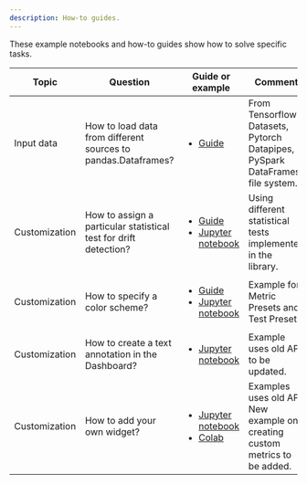 ```yaml
---
description: How-to guides.
---
```


These example notebooks and how-to guides show how to solve specific tasks.    

Topic | Question| Guide or example | Comment
| --- | --- | --- | --- 
Input data | How to load data from different sources to pandas.Dataframes? | <ul><li>[Guide](load-data-to-pandas.md)</li><ul> | From Tensorflow Datasets, Pytorch Datapipes, PySpark DataFrames, file system.
Customization | How to assign a particular statistical test for drift detection?|<ul><li>[Guide](../customization/options-for-statistical-tests.md)</li><li> [Jupyter notebook](https://github.com/evidentlyai/evidently/blob/main/examples/how_to_questions/how_to_specify_stattest_for_a_testsuite.ipynb)| Using different statistical tests implemented in the library.
Customization | How to specify a color scheme?|<ul><li>[Guide](../customization/options-for-color-schema.md)</li><li>[Jupyter notebook](https://github.com/evidentlyai/evidently/blob/main/examples/how_to_questions/colour_options_data_drift_iris.ipynb) | Example for Metric Presets and Test Presets.
Customization | How to create a text annotation in the Dashboard? | <ul><li> [Jupyter notebook](https://github.com/evidentlyai/evidently/blob/main/examples/how_to_questions/text_widget_usage_iris.ipynb)</ul></li>| Example uses old API, to be updated.
Customization | How to add your own widget? | <ul><li>[Jupyter notebook](https://github.com/evidentlyai/evidently/tree/main/examples/how_to_questions/custom_widget_and_tab_example)</li><li>[Colab](https://colab.research.google.com/drive/1ZYhokqQupQVX0n2boRjyr5cpg_WgFJoL)</li></ul> | Examples uses old API. New example on creating custom metrics to be added. 
